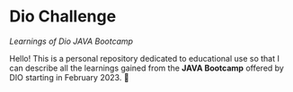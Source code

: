 # Dio Challenge
*Learnings of Dio JAVA Bootcamp*

Hello! This is a personal repository dedicated to educational use so that I can describe all the learnings gained from the **JAVA Bootcamp** offered by DIO starting in February 2023. :yellow_heart:
